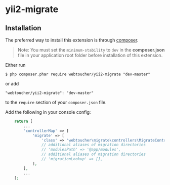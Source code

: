 yii2-migrate
============

## Installation

The preferred way to install this extension is through [composer](http://getcomposer.org/download/).

> Note: You must set the `minimum-stability` to `dev` in the **composer.json** file in your application root folder before installation of this extension.

Either run

```
$ php composer.phar require webtoucher/yii2-migrate "dev-master"
```

or add

```
"webtoucher/yii2-migrate": "dev-master"
```

to the ```require``` section of your `composer.json` file.

Add the following in your console config:

```php
    return [
        ...
        'controllerMap' => [
            'migrate' => [
                'class' => 'webtoucher\migrate\controllers\MigrateController',
                // additional aliases of migration directories
                // 'modulesPath' => '@app/modules',
                // additional aliases of migration directories
                // 'migrationLookup' => [],
            ],
        ],
        ...
    ];
```
